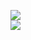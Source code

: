 [![](https://img.shields.io/badge/Made%20With-Github%20Spray-lightgrey.svg?style=for-the-badge&logo=github)](https://github.com/Annihil/github-spray#2805)  
[![](https://i.imgur.com/2DrTn0Z.gif)](https://github.com/Annihil/github-spray)